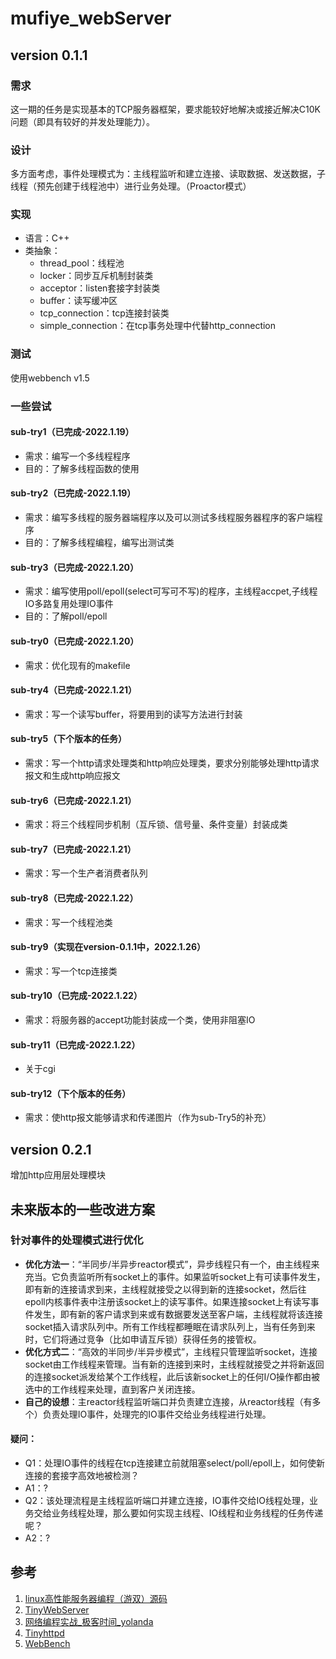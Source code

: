 # mufiye_webServer
## version 0.1.1
### 需求
这一期的任务是实现基本的TCP服务器框架，要求能较好地解决或接近解决C10K问题（即具有较好的并发处理能力）。
### 设计
多方面考虑，事件处理模式为：主线程监听和建立连接、读取数据、发送数据，子线程（预先创建于线程池中）进行业务处理。（Proactor模式）
### 实现
* 语言：C++
* 类抽象：
  * thread_pool：线程池
  * locker：同步互斥机制封装类
  * acceptor：listen套接字封装类
  * buffer：读写缓冲区
  * tcp_connection：tcp连接封装类
  * simple_connection：在tcp事务处理中代替http_connection
### 测试
使用webbench v1.5
### 一些尝试
#### sub-try1（已完成-2022.1.19）
* 需求：编写一个多线程程序
* 目的：了解多线程函数的使用
#### sub-try2（已完成-2022.1.19）
* 需求：编写多线程的服务器端程序以及可以测试多线程服务器程序的客户端程序
* 目的：了解多线程编程，编写出测试类
#### sub-try3（已完成-2022.1.20）
* 需求：编写使用poll/epoll(select可写可不写)的程序，主线程accpet,子线程IO多路复用处理IO事件
* 目的：了解poll/epoll
#### sub-try0（已完成-2022.1.20）
* 需求：优化现有的makefile
#### sub-try4（已完成-2022.1.21）
* 需求：写一个读写buffer，将要用到的读写方法进行封装
#### sub-try5（下个版本的任务）
* 需求：写一个http请求处理类和http响应处理类，要求分别能够处理http请求报文和生成http响应报文
#### sub-try6（已完成-2022.1.21）
* 需求：将三个线程同步机制（互斥锁、信号量、条件变量）封装成类
#### sub-try7（已完成-2022.1.21）
* 需求：写一个生产者消费者队列
#### sub-try8（已完成-2022.1.22）
* 需求：写一个线程池类
#### sub-try9（实现在version-0.1.1中，2022.1.26）
* 需求：写一个tcp连接类
#### sub-try10（已完成-2022.1.22）
* 需求：将服务器的accept功能封装成一个类，使用非阻塞IO
#### sub-try11（已完成-2022.1.22）
* 关于cgi
#### sub-try12（下个版本的任务）
* 需求：使http报文能够请求和传递图片（作为sub-Try5的补充）
## version 0.2.1
增加http应用层处理模块
## 未来版本的一些改进方案
### 针对事件的处理模式进行优化
* **优化方法一**：“半同步/半异步reactor模式”，异步线程只有一个，由主线程来充当。它负责监听所有socket上的事件。如果监听socket上有可读事件发生，即有新的连接请求到来，主线程就接受之以得到新的连接socket，然后往epoll内核事件表中注册该socket上的读写事件。如果连接socket上有读写事件发生，即有新的客户请求到来或有数据要发送至客户端，主线程就将该连接socket插入请求队列中。所有工作线程都睡眠在请求队列上，当有任务到来时，它们将通过竞争（比如申请互斥锁）获得任务的接管权。
* **优化方式二**：“高效的半同步/半异步模式”，主线程只管理监听socket，连接socket由工作线程来管理。当有新的连接到来时，主线程就接受之并将新返回的连接socket派发给某个工作线程，此后该新socket上的任何I/O操作都由被选中的工作线程来处理，直到客户关闭连接。
* **自己的设想**：主reactor线程监听端口并负责建立连接，从reactor线程（有多个）负责处理IO事件，处理完的IO事件交给业务线程进行处理。
#### 疑问：
* Q1：处理IO事件的线程在tcp连接建立前就阻塞select/poll/epoll上，如何使新连接的套接字高效地被检测？
* A1：?
* Q2：该处理流程是主线程监听端口并建立连接，IO事件交给IO线程处理，业务交给业务线程处理，那么要如何实现主线程、IO线程和业务线程的任务传递呢？
* A2：?
## 参考
1. [linux高性能服务器编程（游双）源码](https://github.com/luckyhappycat/high_performance_linux_server_programming)
2. [TinyWebServer](https://github.com/qinguoyi/TinyWebServer)
3. [网络编程实战_极客时间_yolanda](https://github.com/froghui/yolanda)
4. [Tinyhttpd](https://github.com/EZLippi/Tinyhttpd)
5. [WebBench](https://github.com/EZLippi/WebBench)